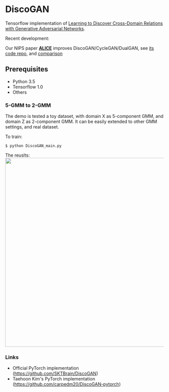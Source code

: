 DiscoGAN
=========================================

Tensorflow implementation of [Learning to Discover Cross-Domain Relations
with Generative Adversarial Networks](https://arxiv.org/pdf/1703.05192.pdf). 

Recent development: 

Our NIPS paper [**ALICE**](https://arxiv.org/abs/1709.01215) improves DiscoGAN/CycleGAN/DualGAN, see [its code repo](https://github.com/ChunyuanLI/ALICE), and [comparison](https://github.com/ChunyuanLI/Alice4Alice) 

Prerequisites
-------------
   - Python 3.5
   - Tensorflow 1.0
   - Others
   
### 5-GMM to 2-GMM

The demo is tested a toy dataset, with domain X as 5-component GMM, and domain Z as 2-component GMM. It can be easily extended to other GMM settings, and real dataset.

To train:

    $ python DiscoGAN_main.py
    
The reuslts:    
<img src="results/DiscoGAN/Overall.png" width="600px">






### Links
   - Official PyTorch implementation (https://github.com/SKTBrain/DiscoGAN)
   - Taehoon Kim's PyTorch implementation (https://github.com/carpedm20/DiscoGAN-pytorch)



